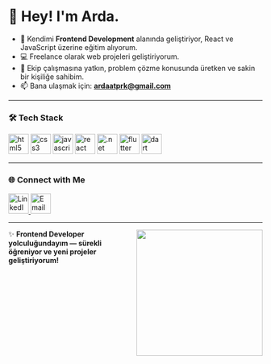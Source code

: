 # 👋 Hey! I'm Arda.

- 🌱 Kendimi **Frontend Development** alanında geliştiriyor, React ve JavaScript üzerine eğitim alıyorum.  
- 💻 Freelance olarak web projeleri geliştiriyorum.  
- 🤝 Ekip çalışmasına yatkın, problem çözme konusunda üretken ve sakin bir kişiliğe sahibim.  
- 📫 Bana ulaşmak için: **[ardaatprk@gmail.com](mailto:ardaatprk@gmail.com)**

---

### 🛠️ Tech Stack

<p align="left">
  <img src="https://cdn.jsdelivr.net/gh/devicons/devicon/icons/html5/html5-original.svg" alt="html5" width="40" height="40"/>
  <img src="https://cdn.jsdelivr.net/gh/devicons/devicon/icons/css3/css3-original.svg" alt="css3" width="40" height="40"/>
  <img src="https://cdn.jsdelivr.net/gh/devicons/devicon/icons/javascript/javascript-original.svg" alt="javascript" width="40" height="40"/>
  <img src="https://cdn.jsdelivr.net/gh/devicons/devicon/icons/react/react-original.svg" alt="react" width="40" height="40"/>
  <img src="https://cdn.jsdelivr.net/gh/devicons/devicon/icons/dot-net/dot-net-original.svg" alt=".net" width="40" height="40"/>
  <img src="https://cdn.jsdelivr.net/gh/devicons/devicon/icons/flutter/flutter-original.svg" alt="flutter" width="40" height="40"/>
  <img src="https://cdn.jsdelivr.net/gh/devicons/devicon/icons/dart/dart-original.svg" alt="dart" width="40" height="40"/>
</p>

---

### 🌐 Connect with Me

<p align="left">
  <a href="https://www.linkedin.com/in/ardaatoprak" target="_blank">
    <img src="https://cdn.jsdelivr.net/gh/devicons/devicon/icons/linkedin/linkedin-original.svg" alt="LinkedIn" width="40" height="40"/>
  </a>
  <a href="mailto:ardaatprk@gmail.com" target="_blank">
    <img src="https://upload.wikimedia.org/wikipedia/commons/4/4e/Gmail_Icon.png" alt="Email" width="40" height="40"/>
  </a>
</p>

---

<img align="right" src="https://media.giphy.com/media/26AHONQ79FdWZhAI0/giphy.gif" width="250" />

✨ **Frontend Developer yolculuğundayım — sürekli öğreniyor ve yeni projeler geliştiriyorum!**
